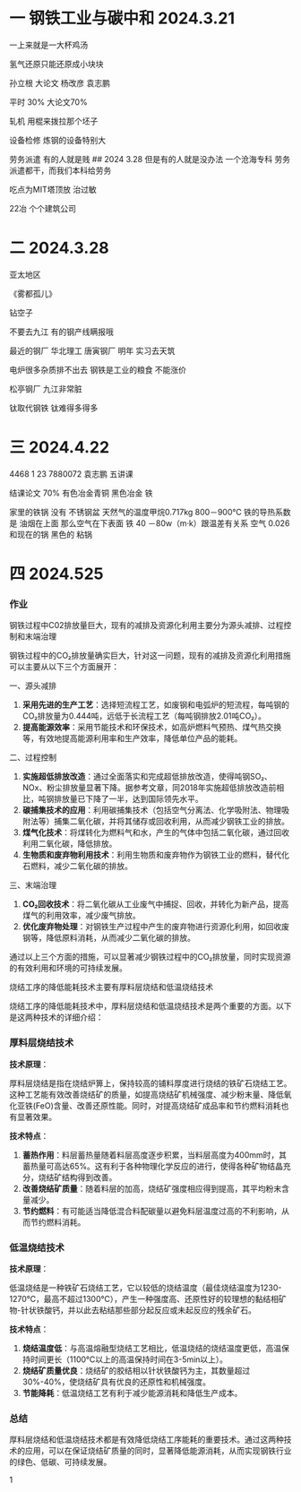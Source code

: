 # 一 钢铁工业与碳中和 2024.3.21

一上来就是一大杯鸡汤

氢气还原只能还原成小块块

孙立根 大论文 杨改彦  袁志鹏

平时 30% 大论文70%

轧机 用棍来拨拉那个坯子

设备检修 炼钢的设备特别大

劳务派遣 有的人就是贱 ## 2024 3.28 但是有的人就是没办法  一个沧海专科 劳务派遣都干，而我们本科给劳务

吃点为MIT塔顶放 治过敏

22冶  个个建筑公司

# 二 2024.3.28

亚太地区

《雾都孤儿》

钻空子

不要去九江 有的钢产线瞒报哦

最近的钢厂 华北理工 唐寅钢厂  明年 实习去天筑

电炉很多杂质排不出去    钢铁是工业的粮食 不能涨价

松亭钢厂 九江非常脏

钛取代钢铁 钛难得多得多

# 三 2024.4.22

4468  1 23 7880072  袁志鹏  五讲课

结课论文 70%  有色冶金青铜   黑色冶金 铁

家里的铁锅  没有 不锈钢盆  天然气的温度甲烷0.717kg 800－900℃ 铁的导热系数是 油烟在上面 那么空气在下表面 铁 40 －80w（m·k）跟温差有关系 空气 0.026   和现在的锅 黑色的 粘锅

# 四 2024.525

### 作业

钢铁过程中C02排放量巨大，现有的减排及资源化利用主要分为源头减排、过程控制和末端治理

钢铁过程中的CO₂排放量确实巨大，针对这一问题，现有的减排及资源化利用措施可以主要从以下三个方面展开：

一、源头减排

1. **采用先进的生产工艺**：选择短流程工艺，如废钢和电弧炉的短流程，每吨钢的CO₂排放量为0.444吨，远低于长流程工艺（每吨钢排放2.01吨CO₂）。
2. **提高能源效率**：采用节能技术和环保技术，如高炉燃料气预热、煤气热交换等，有效地提高能源利用率和生产效率，降低单位产品的能耗。

二、过程控制

1. **实施超低排放改造**：通过全面落实和完成超低排放改造，使得吨钢SO₂、NOx、粉尘排放量显著下降。据参考文章，同2018年实施超低排放改造前相比，吨钢排放量已下降了一半，达到国际领先水平。
2. **碳捕集技术的应用**：利用碳捕集技术（包括空气分离法、化学吸附法、物理吸附法等）捕集二氧化碳，并将其储存或回收利用，从而减少钢铁工业的排放。
3. **煤气化技术**：将煤转化为燃料气和水，产生的气体中包括二氧化碳，通过回收利用二氧化碳，降低排放。
4. **生物质和废弃物利用技术**：利用生物质和废弃物作为钢铁工业的燃料，替代化石燃料，减少二氧化碳的排放。

三、末端治理

1. **CO₂回收技术**：将二氧化碳从工业废气中捕捉、回收，并转化为新产品，提高煤气的利用效率，减少废气排放。
2. **优化废弃物处理**：对钢铁生产过程中产生的废弃物进行资源化利用，如回收废钢等，降低原料消耗，从而减少二氧化碳的排放。

通过以上三个方面的措施，可以显著减少钢铁过程中的CO₂排放量，同时实现资源的有效利用和环境的可持续发展。

烧结工序的降低能耗技术主要有厚料层烧结和低温烧结技术


烧结工序的降低能耗技术中，厚料层烧结和低温烧结技术是两个重要的方面。以下是这两种技术的详细介绍：

### 厚料层烧结技术

**技术原理**：

厚料层烧结是指在烧结炉箅上，保持较高的铺料厚度进行烧结的铁矿石烧结工艺。这种工艺能有效改善烧结矿的质量，如提高烧结矿机械强度、减少粉末量、降低氧化亚铁(FeO)含量、改善还原性能。同时，对提高烧结矿成品率和节约燃料消耗也有显著效果。

**技术特点**：

1. **蓄热作用**：料层蓄热量随着料层高度逐步积累，当料层高度为400mm时，其蓄热量可高达65%。这有利于各种物理化学反应的进行，使得各种矿物结晶充分，烧结矿结构得到改善。
2. **改善烧结矿质量**：随着料层的加高，烧结矿强度相应得到提高，其平均粉末含量减少。
3. **节约燃料**：有可能适当降低混合料配碳量以避免料层温度过高的不利影响，从而节约燃料消耗。

### 低温烧结技术

**技术原理**：

低温烧结是一种铁矿石烧结工艺，它以较低的烧结温度（最佳烧结温度为1230-1270℃，最高不超过1300℃），产生一种强度高、还原性好的较理想的黏结相矿物-针状铁酸钙，并以此去粘结那些部分起反应或未起反应的残余矿石。

**技术特点**：

1. **烧结温度低**：与高温熔融型烧结工艺相比，低温烧结的烧结温度更低，高温保持时间更长（1100℃以上的高温保持时间在3-5min以上）。
2. **烧结矿质量优良**：烧结矿的胶结相以针状铁酸钙为主，其数量超过30%-40%，使烧结矿具有优良的还原性和机械强度。
3. **节能降耗**：低温烧结工艺有利于减少能源消耗和降低生产成本。

### 总结

厚料层烧结和低温烧结技术都是有效降低烧结工序能耗的重要技术。通过这两种技术的应用，可以在保证烧结矿质量的同时，显著降低能源消耗，从而实现钢铁行业的绿色、低碳、可持续发展。

1
